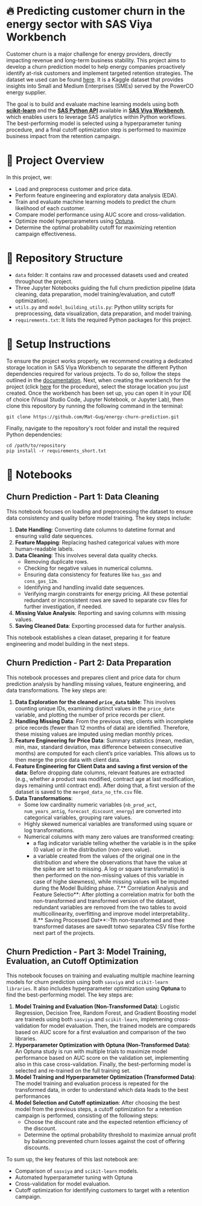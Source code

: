 # 🔥 Predicting customer churn in the energy sector with SAS Viya Workbench

Customer churn is a major challenge for energy providers, directly impacting revenue and long-term business stability. This project aims to develop a churn prediction model to help energy companies proactively identify at-risk customers and implement targeted retention strategies. The dataset we used can be found [here](https://www.kaggle.com/datasets/erolmasimov/powerco). It is a Kaggle dataset that provides insights into Small and Medium Enterprises (SMEs) served by the PowerCO energy supplier.

The goal is to build and evaluate machine learning models using both **[scikit-learn](https://scikit-learn.org/stable/index.html)** and the **[SAS Python API](https://go.documentation.sas.com/doc/en/workbenchcdc/v_001/vwbpymlpg/titlepage.htm)** available in **[SAS Viya Workbench](https://go.documentation.sas.com/doc/en/workbenchcdc/v_001/workbenchwlcm/home.htm)**, which enables users to leverage SAS analytics within Python workflows. The best-performing model is selected using a hyperparameter tuning procedure, and a final cutoff optimization step is performed to maximize business impact from the retention campaign.

# 📌 Project Overview

In this project, we:

- Load and preprocess customer and price data.
- Perform feature engineering and exploratory data analysis (EDA).
- Train and evaluate machine learning models to predict the churn likelihood of each customer.
- Compare model performance using AUC score and cross-validation.
- Optimize model hyperparameters using [Optuna](https://optuna.org/).
- Determine the optimal probability cutoff for maximizing retention campaign effectiveness.

# 📂 Repository Structure
- `data` folder: It contains raw and processed datasets used and created throughout the project.
- Three Jupyter Notebooks guiding the full churn prediction pipeline (data cleaning, data preparation, model training/evaluation, and cutoff optimization).
- `utils.py` and `model_building_utils.py`: Python utility scripts for preprocessing, data visualization, data preparation, and model training.
- `requirements.txt`: It lists the required Python packages for this project.

# 🔧 Setup Instructions

To ensure the project works properly, we recommend creating a dedicated storage location in SAS Viya Workbench to separate the different Python dependencies required for various projects. To do so, follow the steps outlined in the [documentation](https://go.documentation.sas.com/doc/en/workbenchcdc/v_001/workbenchgs/p1oa82y6hbc2vfn1po8y224qxwx9.htm). Next, when creating the workbench for the project (click [here](https://go.documentation.sas.com/doc/en/workbenchcdc/v_001/workbenchgs/n1fvzggnvda7v1n19e171jg5ug7i.htm) for the procedure), select the storage location you just created. Once the workbench has been set up, you can open it in your IDE of choice (Visual Studio Code, Jupyter Notebook, or Jupyter Lab), then clone this repository by running the following command in the terminal:
```
git clone https://github.com/Mat-Gug/energy-churn-prediction.git
``` 
Finally, navigate to the repository's root folder and install the required Python dependencies:
```
cd /path/to/repository
pip install -r requirements_short.txt
```

# :notebook_with_decorative_cover: Notebooks

## Churn Prediction - Part 1: Data Cleaning

This notebook focuses on loading and preprocessing the dataset to ensure data consistency and quality before model training. The key steps include:

1. **Date Handling**: Converting date columns to datetime format and ensuring valid date sequences.
2. **Feature Mapping**: Replacing hashed categorical values with more human-readable labels.
3. **Data Cleaning**: This involves several data quality checks.
    - Removing duplicate rows.
    - Checking for negative values in numerical columns.
    - Ensuring data consistency for features like `has_gas` and `cons_gas_12m`.
    - Identifying and handling invalid date sequences.
    - Verifying margin constraints for energy pricing.
    All these potential redundant or inconsistent rows are saved to separate csv files for further investigation, if needed.
4. **Missing Value Analysis**: Reporting and saving columns with missing values.
5. **Saving Cleaned Data**: Exporting processed data for further analysis.

This notebook establishes a clean dataset, preparing it for feature engineering and model building in the next steps.

## Churn Prediction - Part 2: Data Preparation

This notebook processes and prepares client and price data for churn prediction analysis by handling missing values, feature engineering, and data transformations. The key steps are:

1. **Data Exploration for the cleaned `price_data` table**: This involves counting unique IDs, examining distinct values in the `price_date` variable, and plotting the number of price records per client. 
2. **Handling Missing Data**: From the previous step, clients with incomplete price records (fewer than 12 months of data) are identified. Therefore, these missing values are imputed using median monthly prices.
3. **Feature Engineering for Price Data**: Summary statistics (mean, median, min, max, standard deviation, max difference between consecutive months) are computed for each client’s price variables. This allows us to then merge the price data with client data.
4. **Feature Engineering for Client Data and saving a first version of the data**: Before dropping date columns, relevant features are extracted (e.g., whether a product was modified, contract age at last modification, days remaining until contract end). After doing that, a first version of the dataset is saved to the `merged_data_no_tfm.csv` file.
5. **Data Transformations**:
    - Some low cardinality numeric variables (`nb_prod_act`, `num_years_antig`, `forecast_discount_energy`) are converted into categorical variables, grouping rare values.
    - Highly skewed numerical variables are transformed using square or log transformations.
    - Numerical columns with many zero values are transformed creating:
        - a flag indicator variable telling whether the variable is in the spike (0 value) or in the distribution (non-zero value).
        - a variable created from the values of the original one in the distribution and where the observations that have the value at the spike are set to missing. A log or square transformatio) is then performed on the non-missing values of this variable in case of highe skewness), while missing values will be imputed during the Model Building phase.
7.** Correlation Analysis and Feature Selectio**: After plotting a correlation matrix for both the non-transformed and transformed version of the dataset, redundant variables are removed from the two tables to avoid multicollinearity, overfitting and improve model interpretability..
8.** Saving Processed Dat**:-Tth non-transformed and thee transformed datases are savedt totwo separatea CSV filse forthe next part of the projects.

## Churn Prediction - Part 3: Model Training, Evaluation, an Cutoff Optimization

This notebook focuses on training and evaluating multiple machine learning models for churn prediction using both `sasviya` and `scikit-learn libraries`. It also includes hyperparameter optimization using **Optuna** to find the best-performing model. The key steps are:
1. **Model Training and Evaluation (Non-Transformed Data)**:  Logistic Regression, Decision Tree, Random Forest, and Gradient Boosting model are traineds using both `sasviya` and `scikit-learn`, implemening cross-validation for model evaluation. Then, the trained models are compareds based on AUC score for a first evaluation and comparison of the two libraries.
2. **Hyperparameter Optimization with Optuna (Non-Transformed Data)**: An Optuna study is run with multiple trials to maximize model performance based on AUC score on the validation set, implementing also in this case cross-validation. Finally, the best-performing model is selected and re-trained on the full training set.
3. **Model Training and Hyperparameter Optimization (Transformed Data)**: The model training and evaluation process is repeated for the transformed data, in order to understand which data leads to the best performances
4. **Model Selection and Cutoff optimization**: After choosing the best model from the previous steps, a cutoff optimization for a retention campaign is performed, consisting of the following steps:
    - Choose the discount rate and the expected retention efficiency of the discount.
    - Determine the optimal probability threshold to maximize annual profit by balancing prevented churn losses against the cost of offering discounts.

To sum up, the key features of this last notebook are:
- Comparison of `sasviya` and `scikit-learn` models.
- Automated hyperparameter tuning with Optuna 
- Cross-validation for model evaluation.
- Cutoff optimization for identifying customers to target with a retention campaign.
